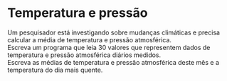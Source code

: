 # Temperatura e pressão

Um pesquisador está investigando sobre mudanças climáticas e precisa calcular a média de temperatura e pressão atmosférica.</br>
Escreva um programa que leia 30 valores que representem dados de temperatura e pressão atmosférica diários medidos.</br>
Escreva as médias de temperatura e pressão atmosférica deste mês e a temperatura do dia mais quente.</br>

